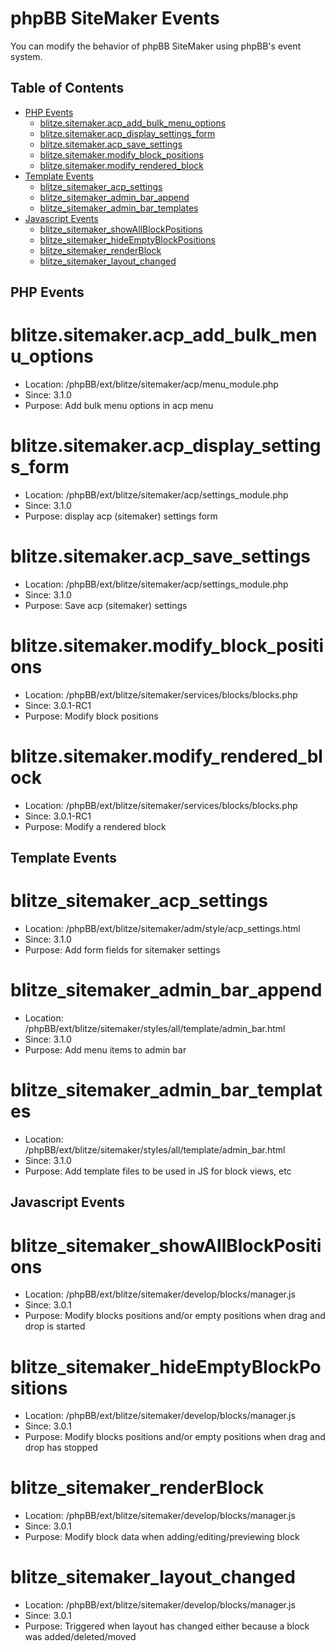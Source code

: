# phpBB SiteMaker Events

You can modify the behavior of phpBB SiteMaker using phpBB's event system.

## Table of Contents

- [PHP Events](#php-events)
  * [blitze.sitemaker.acp_add_bulk_menu_options](#blitzesitemakeracp-add-bulk-menu-options)
  * [blitze.sitemaker.acp_display_settings_form](#blitzesitemakeracp-display-settings-form)
  * [blitze.sitemaker.acp_save_settings](#blitzesitemakeracp-save-settings)
  * [blitze.sitemaker.modify_block_positions](#blitzesitemakermodify-block-positions)
  * [blitze.sitemaker.modify_rendered_block](#blitzesitemakermodify-rendered-block)
- [Template Events](#template-events)
  * [blitze_sitemaker_acp_settings](#blitze-sitemaker-acp-settings)
  * [blitze_sitemaker_admin_bar_append](#blitze-sitemaker-admin-bar-append)
  * [blitze_sitemaker_admin_bar_templates](#blitze-sitemaker-admin-bar-templates)
- [Javascript Events](#javascript-events)
  * [blitze_sitemaker_showAllBlockPositions](#blitze-sitemaker-showallblockpositions)
  * [blitze_sitemaker_hideEmptyBlockPositions](#blitze-sitemaker-hideemptyblockpositions)
  * [blitze_sitemaker_renderBlock](#blitze-sitemaker-renderblock)
  * [blitze_sitemaker_layout_changed](#blitze-sitemaker-layout-changed)

## PHP Events

blitze.sitemaker.acp_add_bulk_menu_options
===
* Location: /phpBB/ext/blitze/sitemaker/acp/menu_module.php
* Since: 3.1.0
* Purpose: Add bulk menu options in acp menu

blitze.sitemaker.acp_display_settings_form
===
* Location: /phpBB/ext/blitze/sitemaker/acp/settings_module.php
* Since: 3.1.0
* Purpose: display acp (sitemaker) settings form

blitze.sitemaker.acp_save_settings
===
* Location: /phpBB/ext/blitze/sitemaker/acp/settings_module.php
* Since: 3.1.0
* Purpose: Save acp (sitemaker) settings

blitze.sitemaker.modify_block_positions
===
* Location: /phpBB/ext/blitze/sitemaker/services/blocks/blocks.php
* Since: 3.0.1-RC1
* Purpose: Modify block positions

blitze.sitemaker.modify_rendered_block
===
* Location: /phpBB/ext/blitze/sitemaker/services/blocks/blocks.php
* Since: 3.0.1-RC1
* Purpose: Modify a rendered block

## Template Events

blitze_sitemaker_acp_settings
===
* Location: /phpBB/ext/blitze/sitemaker/adm/style/acp_settings.html
* Since: 3.1.0
* Purpose: Add form fields for sitemaker settings

blitze_sitemaker_admin_bar_append
===
* Location: /phpBB/ext/blitze/sitemaker/styles/all/template/admin_bar.html
* Since: 3.1.0
* Purpose: Add menu items to admin bar

blitze_sitemaker_admin_bar_templates
===
* Location: /phpBB/ext/blitze/sitemaker/styles/all/template/admin_bar.html
* Since: 3.1.0
* Purpose: Add template files to be used in JS for block views, etc

## Javascript Events

blitze_sitemaker_showAllBlockPositions
===
* Location: /phpBB/ext/blitze/sitemaker/develop/blocks/manager.js
* Since: 3.0.1
* Purpose: Modify blocks positions and/or empty positions when drag and drop is started

blitze_sitemaker_hideEmptyBlockPositions
===
* Location: /phpBB/ext/blitze/sitemaker/develop/blocks/manager.js
* Since: 3.0.1
* Purpose: Modify blocks positions and/or empty positions when drag and drop has stopped

blitze_sitemaker_renderBlock
===
* Location: /phpBB/ext/blitze/sitemaker/develop/blocks/manager.js
* Since: 3.0.1
* Purpose: Modify block data when adding/editing/previewing block

blitze_sitemaker_layout_changed
===
* Location: /phpBB/ext/blitze/sitemaker/develop/blocks/manager.js
* Since: 3.0.1
* Purpose: Triggered when layout has changed either because a block was added/deleted/moved
